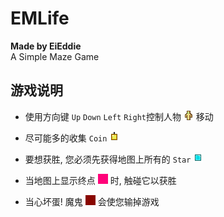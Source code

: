 # EMLife
**Made by EiEddie**  
A Simple Maze Game  

## 游戏说明
- 使用方向键 `Up` `Down` `Left` `Right`控制人物
![Fge](Bin/Img/fge.png)
移动
  
- 尽可能多的收集 `Coin`
![Coin](Bin/Img/coin.png)
  
- 要想获胜, 您必须先获得地图上所有的 `Star`
![Star](Bin/Img/star.png)
  
- 当地图上显示终点
![End](Bin/Img/end.png)
时, 触碰它以获胜
  
- 当心坏蛋! 魔鬼
![Demon](Bin/Img/demon.png)
会使您输掉游戏
